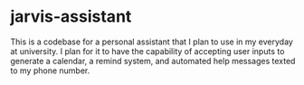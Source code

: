 # jarvis-assistant
This is a codebase for a personal assistant that I plan to use in my everyday at university. I plan for it to have the capability of accepting user inputs to generate a calendar, a remind system, and automated help messages texted to my phone number.
